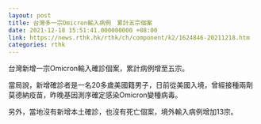 ```yaml
---
layout: post
title: 台灣多一宗Omicron輸入病例　累計五宗個案
date: 2021-12-18 15:51:41.000000000 +08:00
link: https://news.rthk.hk/rthk/ch/component/k2/1624846-20211218.htm
categories: rthk
---
```


台灣新增一宗Omicron輸入確診個案，累計病例增至五宗。

當局說，新增確診者是一名20多歲美國籍男子，日前從美國入境，曾經接種兩劑莫德納疫苗，昨晚基因測序確定感染Omicron變種病毒。

另外，當地沒有新增本土確診，也沒有死亡個案，境外輸入病例增加13宗。
